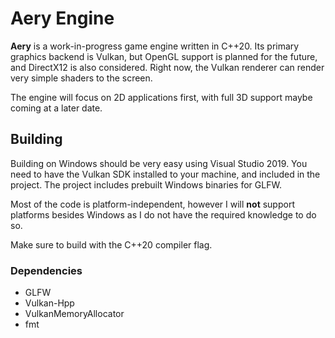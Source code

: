 # Aery Engine
**Aery** is a work-in-progress game engine written in C++20. Its primary graphics backend is Vulkan, but OpenGL support is planned for the future, and DirectX12 is
also considered. Right now, the Vulkan renderer can render very simple shaders to the screen.

The engine will focus on 2D applications first, with full 3D support maybe coming at a later date.

## Building
Building on Windows should be very easy using Visual Studio 2019. You need to have the Vulkan SDK installed to your machine, and included in the project. The project
includes prebuilt Windows binaries for GLFW.

Most of the code is platform-independent, however I will **not** support platforms besides Windows as I do not have the required knowledge to do so.

Make sure to build with the C++20 compiler flag.

### Dependencies
* GLFW
* Vulkan-Hpp
* VulkanMemoryAllocator
* fmt
